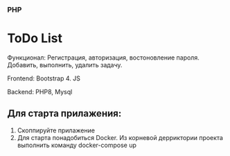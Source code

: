 
### PHP 
# ToDo List
Функционал:
Регистрация, авторизация, востоновление пароля. Добавить, выполнить, удалить задачу.

Frontend: Bootstrap 4. JS

Backend: PHP8, Mysql

## Для старта прилажения:
1. Скоппируйте прилажение
2. Для старта понадобиться Docker. Из корневой дерриктории проекта выполнить команду docker-compose up 



